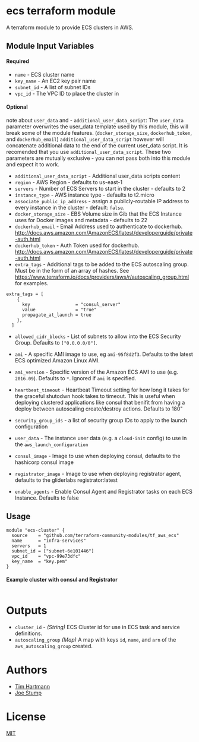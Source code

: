 ecs terraform module
===========

A terraform module to provide ECS clusters in AWS.


Module Input Variables
----------------------
#### Required
- `name` - ECS cluster name
- `key_name` - An EC2 key pair name
- `subnet_id` - A list of subnet IDs
- `vpc_id` - The VPC ID to place the cluster in

#### Optional
note about `user_data` and - `additional_user_data_script`: The `user_data` parameter overwrites the user_data template used by this module, this will break some of the module features. (`docker_storage_size`, `dockerhub_token`, and `dockerhub_email`) `additional_user_data_script` however will concatenate additional data to the end of the current user_data script. It is recomended that you use `additional_user_data_script`. These two parameters are mutually exclusive - you can not pass both into this module and expect it to work.

- `additional_user_data_script` - Additional user_data scripts content
- `region` - AWS Region - defaults to us-east-1
- `servers`  - Number of ECS Servers to start in the cluster - defaults to 2
- `instance_type` - AWS instance type - defaults to t2.micro
- `associate_public_ip_address` - assign a publicly-routable IP address to every instance in the cluster - default: `false`.
- `docker_storage_size` - EBS Volume size in Gib that the ECS Instance uses for Docker images and metadata - defaults to 22
- `dockerhub_email` - Email Address used to authenticate to dockerhub. http://docs.aws.amazon.com/AmazonECS/latest/developerguide/private-auth.html
- `dockerhub_token` - Auth Token used for dockerhub. http://docs.aws.amazon.com/AmazonECS/latest/developerguide/private-auth.html
- `extra_tags` - Additional tags to be added to the ECS autoscaling group. Must be in the form of an array of hashes. See https://www.terraform.io/docs/providers/aws/r/autoscaling_group.html for examples.
```
extra_tags = [
    {
      key                 = "consul_server"
      value               = "true"
      propagate_at_launch = true
    },
  ]
```
- `allowed_cidr_blocks` - List of subnets to allow into the ECS Security Group. Defaults to `["0.0.0.0/0"]`.
- `ami` - A specific AMI image to use, eg `ami-95f8d2f3`. Defaults to the latest ECS optimized Amazon Linux AMI.
- `ami_version` - Specific version of the Amazon ECS AMI to use (e.g. `2016.09`). Defaults to `*`. Ignored if `ami` is specified.
- `heartbeat_timeout` - Heartbeat Timeout setting for how long it takes for the graceful shutodwn hook takes to timeout. This is useful when deploying clustered applications like consul that benifit from having a deploy between autoscaling create/destroy actions. Defaults to 180"
- `security_group_ids` - a list of security group IDs to apply to the launch configuration
- `user_data` - The instance user data (e.g. a `cloud-init` config) to use in the `aws_launch_configuration`

- `consul_image` - Image to use when deploying consul, defaults to the hashicorp consul image
- `registrator_image` - Image to use when deploying registrator agent, defaults to the gliderlabs registrator:latest
- `enable_agents` - Enable Consul Agent and Registrator tasks on each ECS Instance. Defaults to false

Usage
-----

```hcl
module "ecs-cluster" {
  source    = "github.com/terraform-community-modules/tf_aws_ecs"
  name      = "infra-services"
  servers   = 1
  subnet_id = ["subnet-6e101446"]
  vpc_id    = "vpc-99e73dfc"
  key_name  = "key.pem"
}

```

#### Example cluster with consul and Registrator


```hcl
```


Outputs
=======

- `cluster_id` - _(String)_ ECS Cluster id for use in ECS task and service definitions.
- `autoscaling_group` _(Map)_ A map with keys `id`, `name`, and `arn` of the `aws_autoscaling_group` created.  

Authors
=======

* [Tim Hartmann](https://github.com/tfhartmann)
* [Joe Stump](https://github.com/joestump)

License
=======

[MIT](LICENSE)
